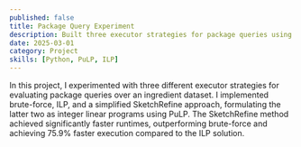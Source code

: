 ```yaml
---
published: false
title: Package Query Experiment
description: Built three executor strategies for package queries using ILP and a SketchRefine approach with PuLP.
date: 2025-03-01
category: Project
skills: [Python, PuLP, ILP]
---
```


In this project, I experimented with three different executor strategies for evaluating package queries over an ingredient dataset. I implemented brute-force, ILP, and a simplified SketchRefine approach, formulating the latter two as integer linear programs using PuLP. The SketchRefine method achieved significantly faster runtimes, outperforming brute-force and achieving 75.9% faster execution compared to the ILP solution.
